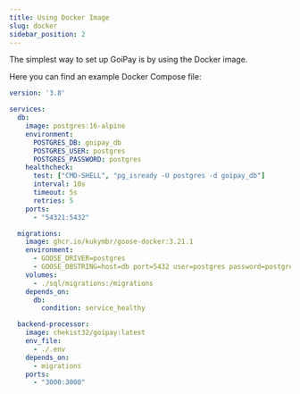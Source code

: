 ```yaml
---
title: Using Docker Image
slug: docker
sidebar_position: 2
---
```


The simplest way to set up GoiPay is by using the Docker image.

Here you can find an example Docker Compose file:
```yaml title="docker-compose.yml"
version: '3.8'

services:
  db:
    image: postgres:16-alpine
    environment:
      POSTGRES_DB: goipay_db
      POSTGRES_USER: postgres
      POSTGRES_PASSWORD: postgres
    healthcheck:
      test: ["CMD-SHELL", "pg_isready -U postgres -d goipay_db"]
      interval: 10s
      timeout: 5s
      retries: 5
    ports:
      - "54321:5432"

  migrations:
    image: ghcr.io/kukymbr/goose-docker:3.21.1
    environment:
      - GOOSE_DRIVER=postgres
      - GOOSE_DBSTRING=host=db port=5432 user=postgres password=postgres dbname=goipay_db
    volumes:
      - ./sql/migrations:/migrations
    depends_on:
      db:
        condition: service_healthy

  backend-processor:
    image: chekist32/goipay:latest
    env_file:
      - ./.env
    depends_on:
      - migrations
    ports:
      - "3000:3000"
```